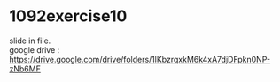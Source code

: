 # 1092exercise10  
slide in file.  
google drive : https://drive.google.com/drive/folders/1lKbzrqxkM6k4xA7djDFpkn0NP-zNb6MF